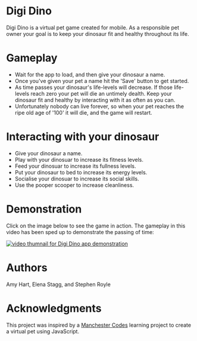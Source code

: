 # Digi Dino

Digi Dino is a virtual pet game created for mobile. As a responsible pet owner your goal is to keep your dinosaur fit and healthy throughout its life. 

# Gameplay
* Wait for the app to load, and then give your dinosaur a name. 
* Once you've given your pet a name hit the 'Save' button to get started.
* As time passes your dinosaur's life-levels will decrease. If those life-levels reach zero your pet will die an untimely dealth. Keep your dinosaur fit and healthy by interacting with it as often as you can.
* Unfortunately nobody can live forever, so when your pet reaches the ripe old age of '100' it will die, and the game will restart.

# Interacting with your dinosaur
* Give your dinosaur a name.
* Play with your dinosuar to increase its fitness levels.
* Feed your dinosuar to increase its fullness levels.
* Put your dinosaur to bed to increase its energy levels.
* Socialise your dinosuar to increase its social skills.
* Use the pooper scooper to increase cleanliness.

# Demonstration

Click on the image below to see the game in action. The gameplay in this video has been sped up to demonstrate the passing of time: 

[![video thumnail for Digi Dino app demonstration](http://img.youtube.com/vi/usHLhh_gEto/0.jpg)](http://www.youtube.com/watch?v=usHLhh_gEto "Link to Digi Dino app demonstration on YouTube")

# Authors

Amy Hart, Elena Stagg, and Stephen Royle

# Acknowledgments

This project was inspired by a [Manchester Codes](https://www.manchestercodes.com/) learning project to create a virtual pet using JavaScript.
